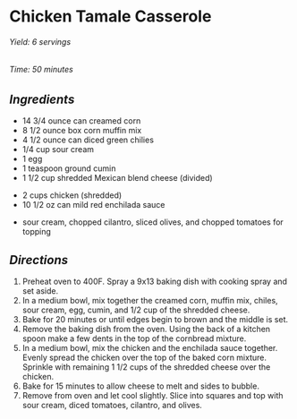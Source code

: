 # Chicken Tamale Casserole

######  Yield: 6 servings
######  Time:  50 minutes

##  *Ingredients*
- 14 3/4 ounce can creamed corn
- 8 1/2 ounce box corn muffin mix
- 4 1/2 ounce can diced green chilies
- 1/4 cup sour cream
- 1 egg
- 1 teaspoon ground cumin
- 1 1/2 cup shredded Mexican blend cheese (divided)
<!--  -->
- 2 cups chicken (shredded)
- 10 1/2 oz can mild red enchilada sauce
<!--  -->
- sour cream, chopped cilantro, sliced olives, and chopped tomatoes for topping

##  *Directions*
1. Preheat oven to 400F. Spray a 9x13 baking dish with cooking spray and set aside.
2. In a medium bowl, mix together the creamed corn, muffin mix, chiles, sour cream, egg, cumin, and 1/2 cup of the shredded cheese.
3. Bake for 20 minutes or until edges begin to brown and the middle is set.
4. Remove the baking dish from the oven. Using the back of a kitchen spoon make a few dents in the top of the cornbread mixture.
5. In a medium bowl, mix the chicken and the enchilada sauce together. Evenly spread the chicken over the top of the baked corn mixture. Sprinkle with remaining 1 1/2 cups of the shredded cheese over the chicken.
6. Bake for 15 minutes to allow cheese to melt and sides to bubble.
7. Remove from oven and let cool slightly. Slice into squares and top with sour cream, diced tomatoes, cilantro, and olives.